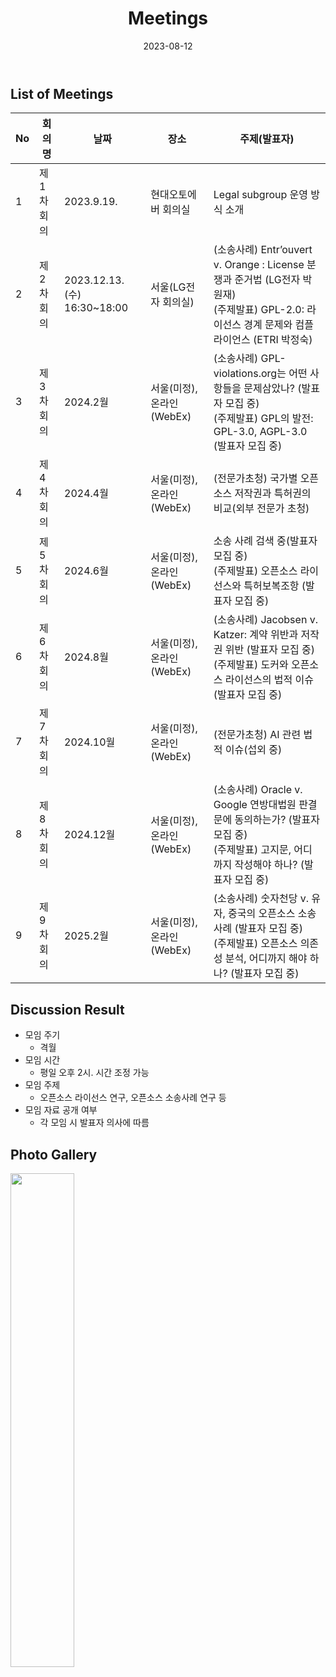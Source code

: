 ﻿---
title: "Meetings"
linkTitle: "Meetings"
weight: 5
date: 2023-08-12
type: docs
description: 회의
---

## List of Meetings
| No | 회의명           | 날짜 | 장소 | 주제(발표자) |
|----|-----------------|------|------|------|
| 1  | 제1차 회의   |  2023.9.19. | 현대오토에버 회의실  | Legal subgroup 운영 방식 소개 |
| 2  | 제2차 회의   |  2023.12.13.(수) 16:30~18:00 | 서울(LG전자 회의실)  | (소송사례) Entr’ouvert v. Orange : License 분쟁과 준거법 (LG전자 박원재) <br>(주제발표) GPL-2.0: 라이선스 경계 문제와 컴플라이언스 (ETRI 박정숙) |
| 3  |   제3차 회의   | 2024.2월 	    | 서울(미정), 온라인(WebEx) |   (소송사례) GPL-violations.org는 어떤 사항들을 문제삼았나? (발표자 모집 중) <br> (주제발표) GPL의 발전: GPL-3.0, AGPL-3.0 (발표자 모집 중)   |
| 4  |   제4차 회의   | 2024.4월	    |  서울(미정), 온라인(WebEx)  | (전문가초청) 국가별 오픈소스 저작권과 특허권의 비교(외부 전문가 초청)  |
| 5  |   제5차 회의   | 2024.6월	    | 서울(미정), 온라인(WebEx)   |  소송 사례 검색 중(발표자 모집 중) <br> (주제발표) 오픈소스 라이선스와 특허보복조항 (발표자 모집 중)     |
| 6  |   제6차 회의   | 2024.8월	    | 서울(미정), 온라인(WebEx)   |  (소송사례) Jacobsen v. Katzer: 계약 위반과 저작권 위반 (발표자 모집 중) <br> (주제발표) 도커와 오픈소스 라이선스의 법적 이슈 (발표자 모집 중)     |
| 7  |   제7차 회의   | 2024.10월	    | 서울(미정), 온라인(WebEx)   |  (전문가초청) AI 관련 법적 이슈(섭외 중)     |
| 8  |   제8차 회의   | 2024.12월	    |  서울(미정), 온라인(WebEx)  |  (소송사례) Oracle v. Google 연방대법원 판결문에 동의하는가? (발표자 모집 중) <br> (주제발표) 고지문, 어디까지 작성해야 하나?  (발표자 모집 중)     |
| 9  |   제9차 회의   | 2025.2월	    | 서울(미정), 온라인(WebEx)   | (소송사례) 숫자천당 v. 유자, 중국의 오픈소스 소송 사례 (발표자 모집 중) <br> (주제발표) 오픈소스 의존성 분석, 어디까지 해야 하나?  (발표자 모집 중)     |


## Discussion Result
* 모임 주기
  - 격월
* 모임 시간
  - 평일 오후 2시. 시간 조정 가능
* 모임 주제
  - 오픈소스 라이선스 연구, 오픈소스 소송사례 연구 등
* 모임 자료 공개 여부
  - 각 모임 시 발표자 의사에 따름

## Photo Gallery

<div ><span class="image fit">
  <img src="220215.jpg" width="45%">
</span></div>
